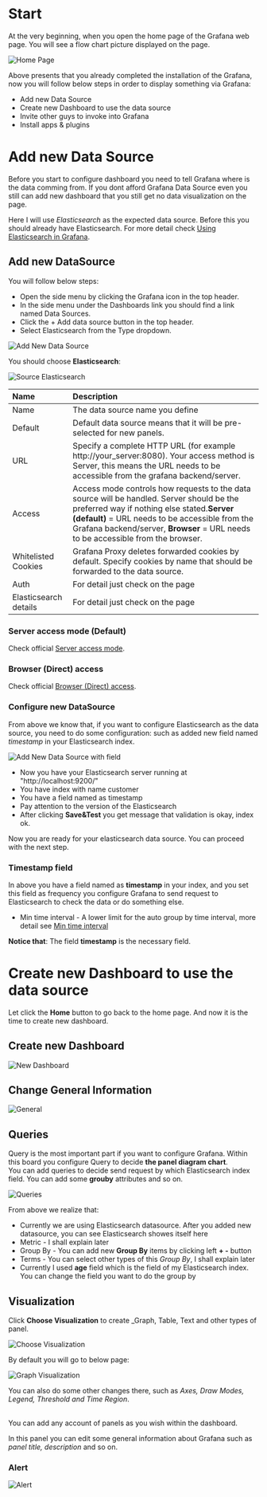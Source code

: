 # Start
At the very beginning, when you open the home page of the Grafana web page. You will see a flow chart picture displayed on the page.

![Home Page](https://github.com/HuangMarco/knowledge-hub/blob/dev/zResources/grafana/home-page.jpg)

Above presents that you already completed the installation of the Grafana, now you will follow below steps in order to display something via Grafana:
* Add new Data Source
* Create new Dashboard to use the data source
* Invite other guys to invoke into Grafana
* Install apps & plugins

# Add new Data Source
Before you start to configure dashboard you need to tell Grafana where is the data comming from. If you dont afford Grafana Data Source even you still can add new dashboard that you still get no data visualization on the page.<br>

Here I will use _Elasticsearch_ as the expected data source. Before this you should already have Elasticsearch. For more detail check [Using Elasticsearch in Grafana](https://grafana.com/docs/features/datasources/elasticsearch/).

## Add new DataSource
You will follow below steps:
* Open the side menu by clicking the Grafana icon in the top header.
* In the side menu under the Dashboards link you should find a link named Data Sources.
* Click the + Add data source button in the top header.
* Select Elasticsearch from the Type dropdown.

![Add New Data Source](https://github.com/HuangMarco/knowledge-hub/blob/dev/zResources/grafana/add-new-data-source.jpg)

You should choose **Elasticsearch**:

![Source Elasticsearch](https://github.com/HuangMarco/knowledge-hub/blob/dev/zResources/grafana/source-elasticsearch.jpg)

| Name | Description |
|:---| :--- |
| Name | The data source name you define |
| Default | Default data source means that it will be pre-selected for new panels. |
| URL | Specify a complete HTTP URL (for example http://your_server:8080). Your access method is Server, this means the URL needs to be accessible from the grafana backend/server.  |
| Access | Access mode controls how requests to the data source will be handled. Server should be the preferred way if nothing else stated.**Server (default)** = URL needs to be accessible from the Grafana backend/server, **Browser** = URL needs to be accessible from the browser. |
| Whitelisted Cookies | Grafana Proxy deletes forwarded cookies by default. Specify cookies by name that should be forwarded to the data source.  |
| Auth | For detail just check on the page |
| Elasticsearch details | For detail just check on the page |

### Server access mode (Default)
Check official [Server access mode](https://grafana.com/docs/features/datasources/elasticsearch/#server-access-mode-default).

### Browser (Direct) access
Check official [Browser (Direct) access](https://grafana.com/docs/features/datasources/elasticsearch/#browser-direct-access).

### Configure new DataSource

From above we know that, if you want to configure Elasticsearch as the data source, you need to do some configuration: such as added new field named _timestamp_ in your Elasticsearch index.<br>

![Add New Data Source with field](https://github.com/HuangMarco/knowledge-hub/blob/dev/zResources/grafana/add-new-data-source-2.jpg)

* Now you have your Elasticsearch server running at "http://localhost:9200/"
* You have index with name customer
* You have a field named as timestamp
* Pay attention to the version of the Elasticsearch
* After clicking **Save&Test** you get message that validation is okay, index ok.

Now you are ready for your elasticsearch data source. You can proceed with the next step.

### Timestamp field
In above you have a field named as **timestamp** in your index, and you set this field as frequency you configure Grafana to send request to Elasticsearch to check the data or do something else.
* Min time interval - A lower limit for the auto group by time interval, more detail see [Min time interval](https://grafana.com/docs/features/datasources/elasticsearch/#min-time-interval)

**Notice that**: The field **timestamp** is the necessary field.


# Create new Dashboard to use the data source

Let click the **Home** button to go back to the home page. And now it is the time to create new dashboard.

## Create new Dashboard

![New Dashboard](https://github.com/HuangMarco/knowledge-hub/blob/dev/zResources/grafana/new-dashboard.jpg)

## Change General Information
![General](https://github.com/HuangMarco/knowledge-hub/blob/dev/zResources/grafana/general.jpg)

## Queries
Query is the most important part if you want to configure Grafana. Within this board you configure Query to decide **the panel diagram chart**.
<br>
You can add queries to decide send request by which Elasticsearch index field. You can add some **grouby** attributes and so on.


![Queries](https://github.com/HuangMarco/knowledge-hub/blob/dev/zResources/grafana/queries.jpg)

From above we realize that:
* Currently we are using Elasticsearch datasource. After you added new datasource, you can see Elasticsearch showes itself here
* Metric - I shall explain later
* Group By - You can add new **Group By** items by clicking left **+ -** button
* Terms - You can select other types of this _Group By_, I shall explain later
* Currently I used **age** field which is the field of my Elasticsearch index. You can change the field you want to do the group by


## Visualization

Click **Choose Visualization** to create _Graph, Table, Text and other types of panel.

![Choose Visualization](https://github.com/HuangMarco/knowledge-hub/blob/dev/zResources/grafana/choose-visualization.jpg)

By default you will go to below page:

![Graph Visualization](https://github.com/HuangMarco/knowledge-hub/blob/dev/zResources/grafana/graph-visualization.jpg)

You can also do some other changes there, such as _Axes, Draw Modes, Legend, Threshold and Time Region_.

<br>
You can add any account of panels as you wish within the dashboard.



In this panel you can edit some general information about Grafana such as _panel title, description_ and so on.

### Alert

![Alert](https://github.com/HuangMarco/knowledge-hub/blob/dev/zResources/grafana/alert.jpg)



